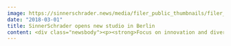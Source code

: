 ```yaml
---
image: https://sinnerschrader.news/media/filer_public_thumbnails/filer_public/07/56/0756b684-8f66-4e1e-82c5-3bcdb552bb9c/700px_berlin_office.png__480x288_q85_crop_subsampling-2_upscale.png
date: "2018-03-01"
title: SinnerSchrader opens new studio in Berlin
content: <div class="newsbody"><p><strong>Focus on innovation and diversity at digital agency’s new studio</strong></p><p><strong>Hamburg, March 2018</strong> – SinnerSchrader continues to grow as a 20-person team starts this month in Berlin. The English-speaking studio is to focus on product innovation, diversity and internationality. Innovation labs from the fields of mobility and finance, which SinnerSchrader already serves comprehensively, are the initial customers for the Berlin team.</p><p>“Berlin is a magnet for international talents from a wide variety of backgrounds, for whom we offer creative opportunities for digital product development. The exciting spaces of our new studio allow for creative, cross-functional work. Our ambition is to do things differently sometimes so that our customers always stay a step ahead,” says Amy Chan (Executive Director Strategy), who will manage the studio together with Anthony Wottrich (Executive Director Product &amp; Client Management) and Uwe Bartsch (Executive Director Product Engineering). Uwe Bartsch came to SinnerSchrader from HRS Innovation Hub as the studio opened in March.</p><p>Martin Gassner, who as Managing Director has general responsibility for product design at SinnerSchrader, is also enthused&#58; “As one of the most agile and creative cities in the world, Berlin is a perfect fit for our dynamic customer development and offers a great deal of potential with regard to an international orientation on the talent market and for the expansion of our studio platform.”</p><p><strong>ABOUT SINNERSCHRADER</strong><br/>SinnerSchrader is one of the leading digital agencies in Europe with the focus on the design and development of digital products and services. More than 500 employees work on digital transformation for companies such as Allianz, Audi, comdirect bank, ERGO, Telefónica, TUI, Unitymedia and VW. SinnerSchrader was founded in 1996, has been listed on the stock exchange since 1999 and has offices in Hamburg, Berlin, Frankfurt am Main, Munich, and Prague. Since April 2017, SinnerSchrader has been part of Accenture Interactive. <a href="http&#58;//sinnerschrader.com/" target="_blank">http&#58;//sinnerschrader.com</a></p></div>
---
```

